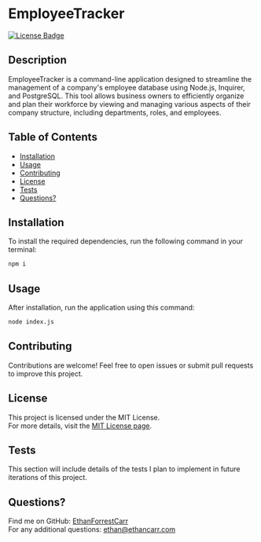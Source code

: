 # EmployeeTracker

[![License Badge](https://img.shields.io/badge/License-MIT-blue.svg)](https://opensource.org/licenses/MIT)

## Description
EmployeeTracker is a command-line application designed to streamline the management of a company's employee database using Node.js, Inquirer, and PostgreSQL. This tool allows business owners to efficiently organize and plan their workforce by viewing and managing various aspects of their company structure, including departments, roles, and employees.

## Table of Contents
- [Installation](#installation)
- [Usage](#usage)
- [Contributing](#contributing)
- [License](#license)
- [Tests](#tests)
- [Questions?](#questions)

## Installation
To install the required dependencies, run the following command in your terminal:

```bash
npm i
```

## Usage
After installation, run the application using this command:

```bash
node index.js
```

## Contributing
Contributions are welcome! Feel free to open issues or submit pull requests to improve this project.

## License
This project is licensed under the MIT License.  
For more details, visit the [MIT License page](https://opensource.org/licenses/MIT).

## Tests
This section will include details of the tests I plan to implement in future iterations of this project.

## Questions?
Find me on GitHub: [EthanForrestCarr](https://github.com/EthanForrestCarr)  
For any additional questions: ethan@ethancarr.com